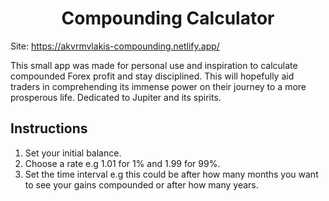 <div align="center">
 <h1>Compounding Calculator</h1>
 </div>

Site: https://akvrmvlakis-compounding.netlify.app/

This small app was made for personal use and inspiration to calculate compounded Forex profit and stay disciplined. This will hopefully aid traders in comprehending its immense power on their journey to a more prosperous life. Dedicated to Jupiter and its spirits.

## Instructions

1. Set your initial balance.
2. Choose a rate e.g 1.01 for 1% and 1.99 for 99%.
3. Set the time interval e.g this could be after how many months you want to see your gains compounded or after how many years.

